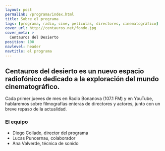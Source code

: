 ```yaml
---
layout: post
permalink: /programa/index.html
title: Sobre el programa
tags: [programa, radio, cine, películas, directores, cinematográfico]
cover_url: http://centauros.net/fondo.jpg
cover_meta: >
  Centauros del Desierto
position: 100
navlevel: header
navtitle: el programa
---
```

## Centauros del desierto es un nuevo espacio radiofónico dedicado a la exploración del mundo cinematográfico.

Cada primer jueves de mes en Radio Bonanova (107.1 FM) y en YouTube, hablaremos sobre filmografías enteras de directores y actores, junto con un breve repaso de la actualidad.

### El equipo
* Diego Collado, director del programa
* Lucas Puncernau, colaborador
* Ana Valverde, técnica de sonido
